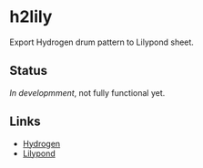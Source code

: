 h2lily
======

Export Hydrogen drum pattern to Lilypond sheet.

Status
------
*In developmment*, not fully functional yet.

Links
---
- [Hydrogen](http://www.hydrogen-music.org) 
- [Lilypond](http://www.lilypond.org)
